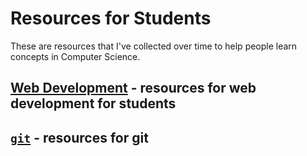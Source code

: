 # Resources for Students
These are resources that I've collected over time to help people learn concepts in Computer Science.

## [Web Development](webdev.md) - resources for web development for students

## [`git`](git.md) - resources for git
